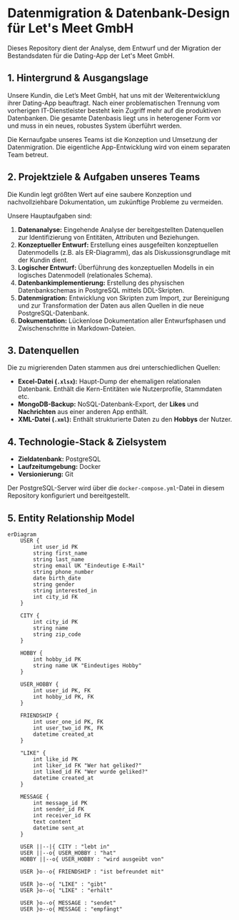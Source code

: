 # Datenmigration & Datenbank-Design für Let's Meet GmbH

Dieses Repository dient der Analyse, dem Entwurf und der Migration der Bestandsdaten für die Dating-App der Let's Meet GmbH.

## 1. Hintergrund & Ausgangslage

Unsere Kundin, die Let’s Meet GmbH, hat uns mit der Weiterentwicklung ihrer Dating-App beauftragt. Nach einer problematischen Trennung vom vorherigen IT-Dienstleister besteht kein Zugriff mehr auf die produktiven Datenbanken. Die gesamte Datenbasis liegt uns in heterogener Form vor und muss in ein neues, robustes System überführt werden.

Die Kernaufgabe unseres Teams ist die Konzeption und Umsetzung der Datenmigration. Die eigentliche App-Entwicklung wird von einem separaten Team betreut.

## 2. Projektziele & Aufgaben unseres Teams

Die Kundin legt größten Wert auf eine saubere Konzeption und nachvollziehbare Dokumentation, um zukünftige Probleme zu vermeiden.

Unsere Hauptaufgaben sind:

1.  **Datenanalyse:** Eingehende Analyse der bereitgestellten Datenquellen zur Identifizierung von Entitäten, Attributen und Beziehungen.
2.  **Konzeptueller Entwurf:** Erstellung eines ausgefeilten konzeptuellen Datenmodells (z.B. als ER-Diagramm), das als Diskussionsgrundlage mit der Kundin dient.
3.  **Logischer Entwurf:** Überführung des konzeptuellen Modells in ein logisches Datenmodell (relationales Schema).
4.  **Datenbankimplementierung:** Erstellung des physischen Datenbankschemas in PostgreSQL mittels DDL-Skripten.
5.  **Datenmigration:** Entwicklung von Skripten zum Import, zur Bereinigung und zur Transformation der Daten aus allen Quellen in die neue PostgreSQL-Datenbank.
6.  **Dokumentation:** Lückenlose Dokumentation aller Entwurfsphasen und Zwischenschritte in Markdown-Dateien.

## 3. Datenquellen

Die zu migrierenden Daten stammen aus drei unterschiedlichen Quellen:

*   **Excel-Datei (`.xlsx`):** Haupt-Dump der ehemaligen relationalen Datenbank. Enthält die Kern-Entitäten wie Nutzerprofile, Stammdaten etc.
*   **MongoDB-Backup:** NoSQL-Datenbank-Export, der **Likes** und **Nachrichten** aus einer anderen App enthält.
*   **XML-Datei (`.xml`):** Enthält strukturierte Daten zu den **Hobbys** der Nutzer.

## 4. Technologie-Stack & Zielsystem

*   **Zieldatenbank:** PostgreSQL
*   **Laufzeitumgebung:** Docker
*   **Versionierung:** Git

Der PostgreSQL-Server wird über die `docker-compose.yml`-Datei in diesem Repository konfiguriert und bereitgestellt.


## 5. Entity Relationship Model
```mermaid
erDiagram
    USER {
        int user_id PK
        string first_name
        string last_name
        string email UK "Eindeutige E-Mail"
        string phone_number
        date birth_date
        string gender
        string interested_in
        int city_id FK
    }

    CITY {
        int city_id PK
        string name
        string zip_code
    }

    HOBBY {
        int hobby_id PK
        string name UK "Eindeutiges Hobby"
    }

    USER_HOBBY {
        int user_id PK, FK
        int hobby_id PK, FK
    }

    FRIENDSHIP {
        int user_one_id PK, FK
        int user_two_id PK, FK
        datetime created_at
    }

    "LIKE" {
        int like_id PK
        int liker_id FK "Wer hat geliked?"
        int liked_id FK "Wer wurde geliked?"
        datetime created_at
    }

    MESSAGE {
        int message_id PK
        int sender_id FK
        int receiver_id FK
        text content
        datetime sent_at
    }

    USER ||--|{ CITY : "lebt in"
    USER ||--o{ USER_HOBBY : "hat"
    HOBBY ||--o{ USER_HOBBY : "wird ausgeübt von"
    
    USER }o--o{ FRIENDSHIP : "ist befreundet mit"
    
    USER }o--o{ "LIKE" : "gibt"
    USER }o--o{ "LIKE" : "erhält"

    USER }o--o{ MESSAGE : "sendet"
    USER }o--o{ MESSAGE : "empfängt"

```